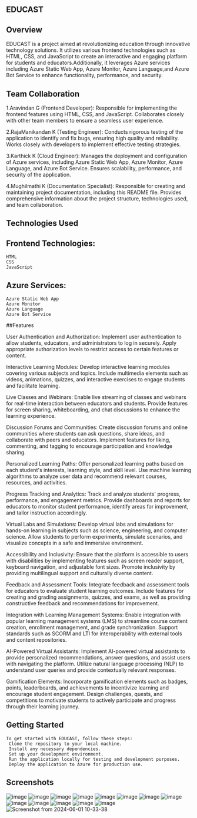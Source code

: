 ## EDUCAST
  ## Overview
   EDUCAST is a project aimed at revolutionizing education through innovative technology solutions. 
     It utilizes various frontend technologies such as HTML, CSS, and JavaScript to create an interactive and 
     engaging platform for students and educators.Additionally, it leverages Azure services including 
     Azure Static Web App, Azure Monitor, Azure Language,and Azure Bot Service to enhance functionality, performance, and security.

## Team Collaboration
   1.Aravindan G (Frontend Developer): Responsible for implementing the frontend features using HTML, CSS, and JavaScript. Collaborates closely with other team members to ensure a seamless user experience.

  2.RajaManikandan K (Testing Engineer): Conducts rigorous testing of the application to identify and fix bugs, ensuring high quality and reliability. Works closely with developers to implement effective testing strategies.

   3.Karthick K (Cloud Engineer): Manages the deployment and configuration of Azure services, including Azure Static Web App, Azure Monitor, Azure Language, and Azure Bot Service. Ensures scalability, performance, and security of the application.

   4.Mughilmathi K (Documentation Specialist): Responsible for creating and maintaining project documentation, including this README file. Provides comprehensive information about the project structure, technologies used, and team collaboration.

## Technologies Used
## Frontend Technologies:
    HTML
    CSS
    JavaScript
## Azure Services:
    Azure Static Web App
    Azure Monitor
    Azure Language
    Azure Bot Service
##Features
      
   User Authentication and Authorization: Implement user authentication to allow students, educators, and administrators to log in securely. Apply appropriate authorization levels to restrict access to certain features or content.

   Interactive Learning Modules: Develop interactive learning modules covering various subjects and topics. Include multimedia elements such as videos, animations, quizzes, and interactive exercises to engage students and facilitate learning.

  Live Classes and Webinars: Enable live streaming of classes and webinars for real-time interaction between educators and students. Provide features for screen sharing, whiteboarding, and chat discussions to enhance the learning experience.

  Discussion Forums and Communities: Create discussion forums and online communities where students can ask questions, share ideas, and collaborate with peers and educators. Implement features for liking, commenting, and tagging to encourage participation and knowledge sharing.

  Personalized Learning Paths: Offer personalized learning paths based on each student's interests, learning style, and skill level. Use machine learning algorithms to analyze user data and recommend relevant courses, resources, and activities.

   Progress Tracking and Analytics: Track and analyze students' progress, performance, and engagement metrics. Provide dashboards and reports for educators to monitor student performance, identify areas for improvement, and tailor instruction accordingly.

  Virtual Labs and Simulations: Develop virtual labs and simulations for hands-on learning in subjects such as science, engineering, and computer science. Allow students to perform experiments, simulate scenarios, and visualize concepts in a safe and immersive environment.

  Accessibility and Inclusivity: Ensure that the platform is accessible to users with disabilities by implementing features such as screen reader support, keyboard navigation, and adjustable font sizes. Promote inclusivity by providing multilingual support and culturally diverse content.

  Feedback and Assessment Tools: Integrate feedback and assessment tools for educators to evaluate student learning outcomes. Include features for creating and grading assignments, quizzes, and exams, as well as providing constructive feedback and recommendations for improvement.

  Integration with Learning Management Systems: Enable integration with popular learning management systems (LMS) to streamline course content creation, enrollment management, and grade synchronization. Support standards such as SCORM and LTI for interoperability with external tools and content repositories.

   AI-Powered Virtual Assistants: Implement AI-powered virtual assistants to provide personalized recommendations, answer questions, and assist users with navigating the platform. Utilize natural language processing (NLP) to understand user queries and provide contextually relevant responses.

  Gamification Elements: Incorporate gamification elements such as badges, points, leaderboards, and achievements to incentivize learning and encourage student engagement. Design challenges, quests, and competitions to motivate students to actively participate and progress through their learning journey.
## Getting Started
    To get started with EDUCAST, follow these steps:
     Clone the repository to your local machine.
     Install any necessary dependencies.
     Set up your development environment.
     Run the application locally for testing and development purposes.
     Deploy the application to Azure for production use.

## Screenshots
  ![image](https://github.com/Rajamanikandan07/EDUCAST/assets/171225664/4373db8d-a767-47c1-a6fa-60b2beb2724f)
  ![image](https://github.com/Rajamanikandan07/EDUCAST/assets/171225664/4c5d646c-f0a1-4911-ba68-3895eb85e37b)
  ![image](https://github.com/Rajamanikandan07/EDUCAST/assets/171225664/e9188dbc-1a05-4114-85c8-d3ba25ab1531)
  ![image](https://github.com/Rajamanikandan07/EDUCAST/assets/171225664/fbae66c5-f28b-401d-a8c1-d802a7361920)
  ![image](https://github.com/Rajamanikandan07/EDUCAST/assets/171225664/890d830f-fd84-40e8-a9a9-619b30de300f)
  ![image](https://github.com/Rajamanikandan07/EDUCAST/assets/171225664/eff37597-1f96-446f-adba-7258e861c825)
  ![image](https://github.com/Rajamanikandan07/EDUCAST/assets/171225664/5e332a7a-8575-4bd1-9769-9830d6b8d0f7)
  ![image](https://github.com/Rajamanikandan07/EDUCAST/assets/171225664/4c6ccb3f-b9b1-4e59-8d16-de007b9d0665)
  ![image](https://github.com/Rajamanikandan07/EDUCAST/assets/171225664/d2c18c63-7d6a-4b06-bb7e-e462e1463730)
  ![image](https://github.com/Rajamanikandan07/EDUCAST/assets/171225664/fc5001f3-bad8-4697-a932-b24b583950df)
  ![image](https://github.com/Rajamanikandan07/EDUCAST/assets/171225664/680cb8b2-0442-4fb9-9cbc-aba4545f6a95)
  ![image](https://github.com/Rajamanikandan07/EDUCAST/assets/171225664/cd2cba65-5c6e-41ec-9ae1-d6f3e5590a29)
  ![image](https://github.com/Rajamanikandan07/EDUCAST/assets/171225664/45efd740-6f41-456f-a437-ad392cbc8e3a)
  ![Screenshot from 2024-06-01 10-33-38](https://github.com/Rajamanikandan07/EDUCAST/assets/144896399/2ea40c9c-32dd-4d61-b3b9-30d5594b47c5)

 


